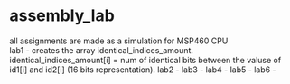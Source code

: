 # assembly_lab
all assignments are made as a simulation for MSP460 CPU  
lab1 - creates the array identical_indices_amount. identical_indices_amount[i] = num of identical bits between the valuse of id1[i] and id2[i] (16 bits representation).
lab2 -
lab3 -
lab4 -
lab5 -
lab6 -

